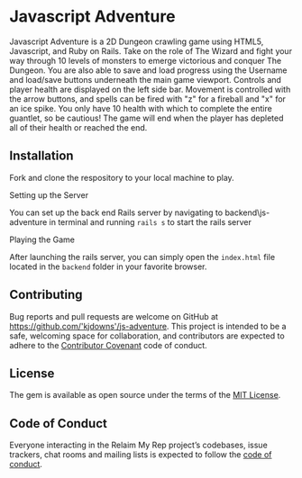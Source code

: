 # Javascript Adventure

Javascript Adventure is a 2D Dungeon crawling game using HTML5, Javascript, and Ruby on Rails. Take on the role of The Wizard and fight your way through 10 levels of monsters to emerge victorious and conquer The Dungeon. You are also able to save and load progress using the Username and load/save buttons underneath the main game viewport. Controls and player health are displayed on the left side bar. Movement is controlled with the arrow buttons, and spells can be fired with "z" for a fireball and "x" for an ice spike. You only have 10 health with which to complete the entire guantlet, so be cautious! The game will end when the player has depleted all of their health or reached the end.

## Installation

Fork and clone the respository to your local machine to play.

Setting up the Server

You can set up the back end Rails server by navigating to backend\js-adventure in terminal and running `rails s` to start the rails server

Playing the Game

After launching the rails server, you can simply open the `index.html` file located in the `backend` folder in your favorite browser.

## Contributing

Bug reports and pull requests are welcome on GitHub at https://github.com/'kjdowns'/js-adventure. This project is intended to be a safe, welcoming space for collaboration, and contributors are expected to adhere to the [Contributor Covenant](http://contributor-covenant.org) code of conduct.

## License

The gem is available as open source under the terms of the [MIT License](https://opensource.org/licenses/MIT).

## Code of Conduct

Everyone interacting in the Relaim My Rep project’s codebases, issue trackers, chat rooms and mailing lists is expected to follow the [code of conduct](https://github.com/kjdowns/js-adventure/blob/master/CODE_OF_CONDUCT.md).